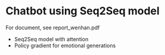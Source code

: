 # Chatbot using Seq2Seq model
For document, see report_wenhan.pdf

* Seq2Seq model with attention 
* Policy gradient for emotional generations
